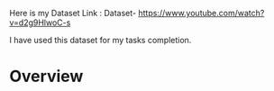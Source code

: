 
  

Here is my Dataset Link : Dataset- https://www.youtube.com/watch?v=d2g9HlwoC-s

I have used this dataset for my tasks completion.
# Overview
